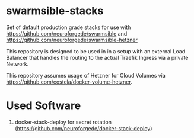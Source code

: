 # swarmsible-stacks
Set of default production grade stacks for use with https://github.com/neuroforgede/swarmsible and https://github.com/neuroforgede/swarmsible-hetzner

This repository is designed to be used in in a setup with an external Load Balancer that handles the routing
to the actual Traefik Ingress via a private Network.

This repository assumes usage of Hetzner for Cloud Volumes via https://github.com/costela/docker-volume-hetzner.

# Used Software

1. docker-stack-deploy for secret rotation (https://github.com/neuroforgede/docker-stack-deploy)